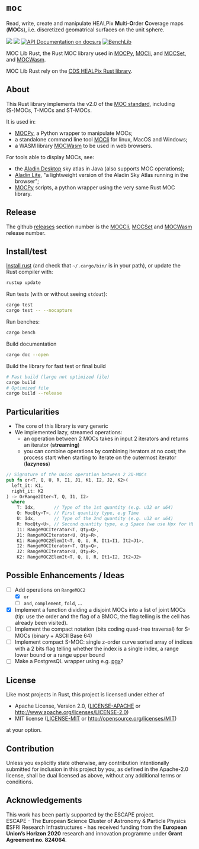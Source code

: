 <meta charset="utf-8"/>

# `moc`

Read, write, create and manipulate HEALPix **M**ulti-**O**rder **C**overage maps (**MOC**s),
i.e. discretized geomatrical surfaces on the unit sphere.

[![](https://img.shields.io/crates/v/moc.svg)](https://crates.io/crates/moc)
[![](https://img.shields.io/crates/d/moc.svg)](https://crates.io/crates/moc)
[![API Documentation on docs.rs](https://docs.rs/moc/badge.svg)](https://docs.rs/moc/)
[![BenchLib](https://github.com/cds-astro/cds-moc-rust/actions/workflows/bench.yml/badge.svg)](https://github.com/cds-astro/cds-moc-rust/actions/workflows/bench.yml)

MOC Lib Rust, the Rust MOC library used in
[MOCPy](https://github.com/cds-astro/mocpy),
[MOCli](https://github.com/cds-astro/cds-moc-rust/tree/main/crates/cli), and
[MOCSet](https://github.com/cds-astro/cds-moc-rust/tree/main/crates/set), and
[MOCWasm](https://github.com/cds-astro/cds-moc-rust/tree/main/crates/wasm).

MOC Lib Rust rely on the [CDS HEALPix Rust library](https://github.com/cds-astro/cds-healpix-rust).

## About

This Rust library implements the v2.0 of the [MOC standard](https://ivoa.net/documents/MOC/),
including (S-)MOCs, T-MOCs and ST-MOCs.

It is used in:
* [MOCPy](https://github.com/cds-astro/mocpy), a Python wrapper to manipulate MOCs;
* a standalone command line tool [MOCli](https://github.com/cds-astro/cds-moc-rust/tree/main/crates/cli) for linux, MacOS and Windows;
* a WASM library [MOCWasm](https://github.com/cds-astro/cds-moc-rust/tree/main/crates/wasm) to be used in web browsers.

For tools able to display MOCs, see:
* the [Aladin Desktop](https://aladin.u-strasbg.fr/) sky atlas in Java (also supports MOC operations);
* [Aladin Lite](https://aladin.u-strasbg.fr/AladinLite/), "a lightweight version of the Aladin Sky Atlas running in the browser";
* [MOCPy](https://cds-astro.github.io/mocpy/) scripts, a python wrapper using the very same Rust MOC library.

## Release

The github [releases](https://github.com/cds-astro/cds-moc-rust/releases) section number 
is the [MOCCli](https://github.com/cds-astro/cds-moc-rust/tree/main/crates/cli),
[MOCSet](https://github.com/cds-astro/cds-moc-rust/tree/main/crates/set)
and [MOCWasm](https://github.com/cds-astro/cds-moc-rust/tree/main/crates/wasm) 
release number.

## Install/test

[Install rust](https://www.rust-lang.org/tools/install)
(and check that `~/.cargo/bin/` is in your path),
or update the Rust compiler with:
```bash
rustup update
``` 

Run tests (with or without seeing `stdout`):
```bash
cargo test
cargo test -- --nocapture
```
Run benches:
```bash
cargo bench
```
Build documentation
```bash
cargo doc --open
```

Build the library for fast test or final build
```bash
# Fast build (large not optimized file) 
cargo build
# Optimized file
cargo build --release
```

## Particularities

* The core of this library is very generic
* We implemented lazy, streamed operations:
    + an operation between 2 MOCs takes in input 2 iterators and returns an iterator (**streaming**)
    + you can combine operations by combining iterators at no cost;
      the process start when starting to iterate on the outermost iterator (**lazyness**)
```rust
// Signature of the Union operation between 2 2D-MOCs
pub fn or<T, Q, U, R, I1, J1, K1, I2, J2, K2>(
  left_it: K1,
  right_it: K2
) -> OrRange2Iter<T, Q, I1, I2>
  where
    T: Idx,       // Type of the 1st quantity (e.g. u32 or u64)
    Q: MocQty<T>, // First quantity type, e.g Time
    U: Idx,       // Type of the 2nd quantity (e.g. u32 or u64)
    R: MocQty<U>, // Second quantity type, e.g Space (we use Hpx for HEALPix)
    I1: RangeMOCIterator<T, Qty=Q>,
    J1: RangeMOCIterator<U, Qty=R>,
    K1: RangeMOC2ElemIt<T, Q, U, R, It1=I1, It2=J1>,
    I2: RangeMOCIterator<T, Qty=Q>,
    J2: RangeMOCIterator<U, Qty=R>,
    K2: RangeMOC2ElemIt<T, Q, U, R, It1=I2, It2=J2>
```

## Possible Enhancements / Ideas

* [ ] Add operations on `RangeMOC2`
    + [X] `or`
    + [ ] `and`, `complement`, `fold`, ...
* [X] Implement a function dividing a disjoint MOCs into a list of joint MOCs
      (tip: use the order and the flag of a BMOC, the flag telling is the cell has already been visited).
* [ ] Implement the compact notation (bits coding quad-tree traversal) for S-MOCs (binary + ASCII Base 64)
* [ ] Implement compact S-MOC: single z-order curve sorted array of indices with a 2 bits flag telling
      whether the index is a single index, a range lower bound or a range upper bound
* [ ] Make a PostgresQL wrapper using e.g. [pgx](https://github.com/zombodb/pgx/)?

## License

Like most projects in Rust, this project is licensed under either of

* Apache License, Version 2.0, ([LICENSE-APACHE](LICENSE-APACHE) or
  http://www.apache.org/licenses/LICENSE-2.0)
* MIT license ([LICENSE-MIT](LICENSE-MIT) or
  http://opensource.org/licenses/MIT)

at your option.


## Contribution

Unless you explicitly state otherwise, any contribution intentionally submitted
for inclusion in this project by you, as defined in the Apache-2.0 license,
shall be dual licensed as above, without any additional terms or conditions.


## Acknowledgements

This work has been partly supported by the ESCAPE project.  
ESCAPE - The **E**uropean **S**cience **C**luster of **A**stronomy & **P**article Physics **E**SFRI Research Infrastructures -
has received funding from the **European Union’s Horizon 2020** research and innovation programme under **Grant Agreement no. 824064**.

